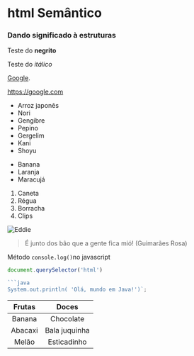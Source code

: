 # html Semântico
### Dando significado à estruturas
Teste do **negrito**

Teste do *itálico*

[Google](https://google.com/). 

<https://google.com>

* Arroz japonês
* Nori
* Gengibre
* Pepino
* Gergelim
* Kani
* Shoyu
  
 - Banana
 - Laranja
 - Maracujá

 1. Caneta
 2. Régua
 3. Borracha
 4. Clips

![Eddie](https://pipz.com/static/images/blog/eddie.png)
  
> É junto dos bão que a gente fica mió!
> (Guimarães Rosa)

 Método `console.log()`no javascript

 ```js
document.querySelector('html')

```java
System.out.println( 'Olá, mundo em Java!')`;
```

Frutas | Doces
:--: | :--:
Banana | Chocolate
Abacaxi | Bala juquinha
Melão | Esticadinho
